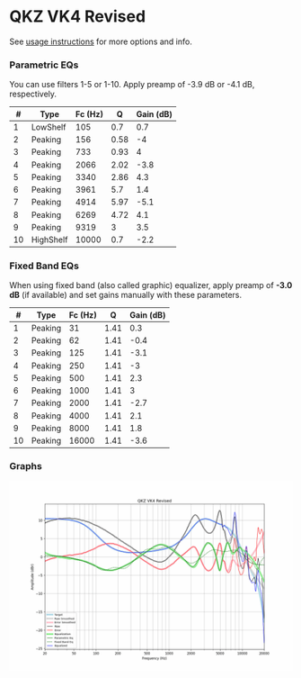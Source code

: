 # QKZ VK4 Revised
See [usage instructions](https://github.com/jaakkopasanen/AutoEq#usage) for more options and info.

### Parametric EQs
You can use filters 1-5 or 1-10. Apply preamp of -3.9 dB or -4.1 dB, respectively.

|   # | Type      |   Fc (Hz) |    Q |   Gain (dB) |
|-----|-----------|-----------|------|-------------|
|   1 | LowShelf  |       105 | 0.7  |         0.7 |
|   2 | Peaking   |       156 | 0.58 |        -4   |
|   3 | Peaking   |       733 | 0.93 |         4   |
|   4 | Peaking   |      2066 | 2.02 |        -3.8 |
|   5 | Peaking   |      3340 | 2.86 |         4.3 |
|   6 | Peaking   |      3961 | 5.7  |         1.4 |
|   7 | Peaking   |      4914 | 5.97 |        -5.1 |
|   8 | Peaking   |      6269 | 4.72 |         4.1 |
|   9 | Peaking   |      9319 | 3    |         3.5 |
|  10 | HighShelf |     10000 | 0.7  |        -2.2 |

### Fixed Band EQs
When using fixed band (also called graphic) equalizer, apply preamp of **-3.0 dB** (if available) and set gains manually with these parameters.

|   # | Type    |   Fc (Hz) |    Q |   Gain (dB) |
|-----|---------|-----------|------|-------------|
|   1 | Peaking |        31 | 1.41 |         0.3 |
|   2 | Peaking |        62 | 1.41 |        -0.4 |
|   3 | Peaking |       125 | 1.41 |        -3.1 |
|   4 | Peaking |       250 | 1.41 |        -3   |
|   5 | Peaking |       500 | 1.41 |         2.3 |
|   6 | Peaking |      1000 | 1.41 |         3   |
|   7 | Peaking |      2000 | 1.41 |        -2.7 |
|   8 | Peaking |      4000 | 1.41 |         2.1 |
|   9 | Peaking |      8000 | 1.41 |         1.8 |
|  10 | Peaking |     16000 | 1.41 |        -3.6 |

### Graphs
![](./QKZ%20VK4%20Revised.png)
